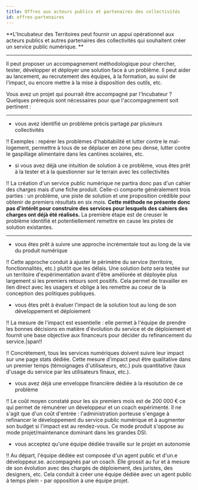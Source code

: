 ```yaml
---
title: Offres aux acteurs publics et partenaires des collectivités
id: offres-partenaires
---
```

**L'Incubateur des Territoires peut fournir un appui opérationnel aux acteurs publics et autres partenaires des collectivités qui souhaitent créer un service public numérique. **

---

Il peut proposer un accompagnement méthodologique pour chercher, tester, développer et déployer une solution face à un problème. Il peut aider au lancement, au recrutement des équipes, à la formation, au suivi de l'impact, ou encore mettre à la mise à disposition des outils, etc.

Vous avez un projet qui pourrait être accompagné par l'Incubateur ? Quelques prérequis sont nécessaires pour que l'accompagnement soit pertinent :

---

- vous avez identifié un problème précis partagé par plusieurs collectivités

!! Exemples : repérer les problèmes d'habitabilité et lutter contre le mal-logement, permettre à tous de se déplacer en zone peu dense, lutter contre le gaspillage alimentaire dans les cantines scolaires, etc.

- si vous avez déjà une intuition de solution à ce problème, vous êtes prêt à la tester et à la questionner sur le terrain avec les collectivités

!! La création d'un service public numérique ne partira donc pas d'un cahier des charges mais d'une fiche produit. Celle-ci comporte généralement trois parties : un problème, une piste de solution et une proposition crédible pour obtenir de premiers résultats en six mois. **Cette méthode ne présente donc pas d'intérêt pour construire des services pour lesquels des cahiers des charges ont déjà été réalisés.** La première étape est de creuser le problème identifié et potentiellement remettre en cause les pistes de solution existantes.

---

- vous êtes prêt à suivre une approche incrémentale tout au long de la vie du produit numérique

!! Cette approche conduit à ajuster le périmètre du service (territoire, fonctionnalités, etc.) plutôt que les délais. Une solution *beta* sera testée sur un territoire d'expérimentation avant d'être améliorée et déployée plus largement si les premiers retours sont positifs. Cela permet de travailler en lien direct avec les usagers et oblige à les remettre au coeur de la conception des politiques publiques.

- vous êtes prêt à évaluer l'impact de la solution tout au long de son développement et déploiement

!! La mesure de l'impact est essentielle : elle permet à l'équipe de prendre les bonnes décisions en matière d'évolution du service et de déploiement et fournit une base objective aux financeurs pour décider du refinancement du service.|span!!

!! Concrètement, tous les services numériques doivent suivre leur impact sur une page stats dédiée. Cette mesure d'impact peut être qualitative dans un premier temps (témoignages d'utilisateurs, etc.) puis quantitative (taux d'usage du service par les utilisateurs finaux, etc.).

- vous avez déjà une enveloppe financière dédiée à la résolution de ce problème

!! Le coût moyen constaté pour les six premiers mois est de 200 000 € ce qui permet de rémunérer un développeur et un coach expérimenté. Il ne s'agit que d'un coût d'entrée : l'administration porteuse s'engage à refinancer le développement du service public numérique et à augmenter son budget si l'impact est au rendez-vous. Ce mode produit s'oppose au mode projet/maintenance dominant dans les grandes DSI.

- vous acceptez qu'une équipe dédiée travaille sur le projet en autonomie

!! Au départ, l'équipe dédiée est composée d'un agent public et d'un.e développeur.se. accompagnés par un coach. Elle grossit au fur et à mesure de son évolution avec des chargés de déploiement, des juristes, des designers, etc. Cela conduit à créer une équipe dédiée avec un agent public à temps plein - par opposition à une équipe projet.
